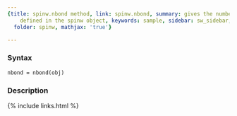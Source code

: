 ```yaml
---
{title: spinw.nbond method, link: spinw.nbond, summary: gives the number of bonds
    defined in the spinw object, keywords: sample, sidebar: sw_sidebar, permalink: spinw_nbond,
  folder: spinw, mathjax: 'true'}

---
```


### Syntax

`nbond = nbond(obj)`

### Description



{% include links.html %}
